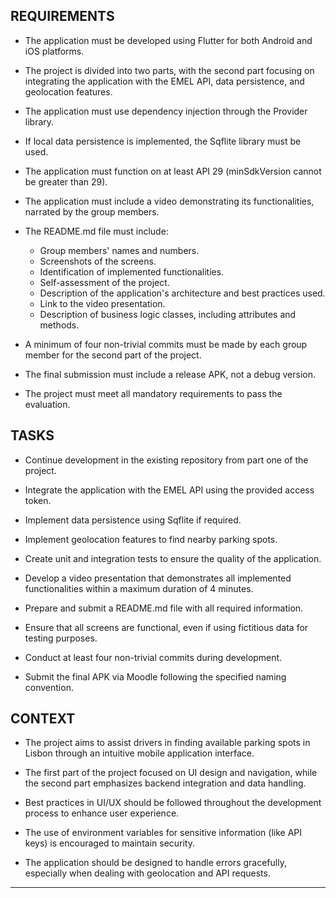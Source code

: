 ## REQUIREMENTS

- The application must be developed using Flutter for both Android and iOS platforms.

- The project is divided into two parts, with the second part focusing on integrating the application with the EMEL API, data persistence, and geolocation features.

- The application must use dependency injection through the Provider library.

- If local data persistence is implemented, the Sqflite library must be used.

- The application must function on at least API 29 (minSdkVersion cannot be greater than 29).

- The application must include a video demonstrating its functionalities, narrated by the group members.

- The README.md file must include:
  - Group members' names and numbers.
  - Screenshots of the screens.
  - Identification of implemented functionalities.
  - Self-assessment of the project.
  - Description of the application's architecture and best practices used.
  - Link to the video presentation.
  - Description of business logic classes, including attributes and methods.

- A minimum of four non-trivial commits must be made by each group member for the second part of the project.

- The final submission must include a release APK, not a debug version.

- The project must meet all mandatory requirements to pass the evaluation.

## TASKS

- Continue development in the existing repository from part one of the project.

- Integrate the application with the EMEL API using the provided access token.

- Implement data persistence using Sqflite if required.

- Implement geolocation features to find nearby parking spots.

- Create unit and integration tests to ensure the quality of the application.

- Develop a video presentation that demonstrates all implemented functionalities within a maximum duration of 4 minutes.

- Prepare and submit a README.md file with all required information.

- Ensure that all screens are functional, even if using fictitious data for testing purposes.

- Conduct at least four non-trivial commits during development.

- Submit the final APK via Moodle following the specified naming convention.

## CONTEXT

- The project aims to assist drivers in finding available parking spots in Lisbon through an intuitive mobile application interface.

- The first part of the project focused on UI design and navigation, while the second part emphasizes backend integration and data handling.

- Best practices in UI/UX should be followed throughout the development process to enhance user experience.

- The use of environment variables for sensitive information (like API keys) is encouraged to maintain security.

- The application should be designed to handle errors gracefully, especially when dealing with geolocation and API requests.

---

